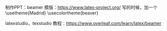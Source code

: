 制作PPT：beamer
模版：https://www.latex-project.org/
写的时候，加一个
\usetheme{Madrid}
\usecolortheme{beaver}

latexstudio，texstudio
教程：https://www.overleaf.com/learn/latex/beamer


